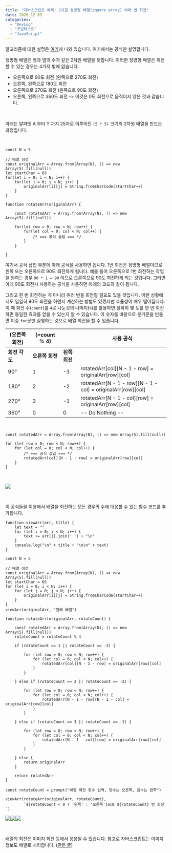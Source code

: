 ```yaml
---
title: "자바스크립트 예제: 2차원 정방형 배열(square array) 여러 번 회전"
date: 2020-12-05
categories: 
  - "DevLog"
  - "코딩테스트"
  - "JavaScript"
---
```


알고리즘에 대한 설명은 [여기](https://shoark7.github.io/programming/algorithm/rotate-2d-array)에 나와 있습니다. 여기에서는 공식만 설명합니다.

정방형 배열은 행과 열의 수가 같은 2차원 배열을 뜻합니다. 이러한 정방형 배열은 회전할 수 있는 경우는 4가지 밖에 없습니다.

- 오른쪽으로 90도 회전 (왼쪽으로 270도 회전)
- 오른쪽, 왼쪽으로 180도 회전
- 오른쪽으로 270도 회전 (왼쪽으로 90도 회전)
- 오른쪽, 왼쪽으로 360도 회전 -> 이것은 0도 회전으로 움직이지 않은 것과 같습니다.

 

아래는 알파벳 A 부터 Y 까지 25자로 이루어진 `(5 * 5)` 크기의 2차원 배열을 만드는 과정입니다.

 

```
const N = 5

// 배열 생성
const originalArr = Array.from(Array(N), () => new Array(5).fill(null))
let startChar = 65
for(let i = 0; i < N; i++) {
    for(let j = 0; j < N; j++) {
        originalArr[i][j] = String.fromCharCode(startChar++)
    }
}

function rotateArr(originalArr) {
    
    const rotatedArr = Array.from(Array(N), () => new Array(5).fill(null))
    
    for(let row = 0; row < N; row++) {
        for(let col = 0; col < N; col++) {
            /* === 공식 삽입 === */
        }
    }
    
}
```

여기서 공식 삽입 부분에 아래 공식을 사용하면 됩니다. 1번 회전은 정방형 배열이므로 왼쪽 또는 오른쪽으로 90도 회전하게 됩니다. 예를 들어 오른쪽으로 1번 회전하는 작업을 원하는 경우 `90 * 1 = 90` 이므로 오른쪽으로 90도 회전하게 되는 것입니다. 그러면 아래 90도 회전시 사용하는 공식을 사용하면 아래의 코드와 같이 됩니다.

그리고 한 번 회전하는 게 아니라 여러 번을 회전할 필요도 있을 것입니다. 이런 상황에서도 일일히 90도 회전을 하면서 계산하는 방법도 있겠지만 효율성이 매우 떨어집니다. 이 때 회전 수(`count`)를 `4`로 나눈것의 나머지(`%`)를 활용하면 정확히 몇 도를 한 번 회전하면 동일한 효과를 얻을 수 있는지 알 수 있습니다. 이 숫자를 바탕으로 분기문을 만들면 이중 `for`문만 실행하는 것으로 배열 회전을 할 수 있습니다.

   
| **(오른쪽 회전)** | **(=count % 4)** |  |   **사용 공식**   |
| --- | --- | --- | --- |
| **회전 각도** | **오른쪽 회전** | **왼쪽 회전** |
| 90° | 1 | \-3 | rotatedArr\[col\]\[N - 1 - row\] = originalArr\[row\]\[col\] |
| 180° | 2 | \-2 |   rotatedArr\[N - 1 - row\]\[N - 1 - col\] = originalArr\[row\]\[col\]     |
| 270° | 3 | \-1 | rotatedArr\[N - 1 - col\]\[row\] = originalArr\[row\]\[col\] |
| 360° | 0 | 0 | \-- Do Nothing -- |

 

```
const rotatedArr = Array.from(Array(N), () => new Array(5).fill(null))

for (let row = 0; row < N; row++) {
    for (let col = 0; col < N; col++) {
        /* === 공식 삽입 === */
        rotatedArr[col][N - 1 - row] = originalArr[row][col]
    }
}
```

 

![](./assets/img/wp-content/uploads/2020/12/스크린샷-2020-12-06-오전-12.11.55.png)

 

이 공식들을 이용해서 배열을 회전하는 모든 경우의 수에 대응할 수 있는 함수 코드를 추가합니다.

```
function viewArr(arr, title) {
    let text = ""
    for (let i = 0; i < N; i++) {
        text += arr[i].join(' ') + "\n"
    }
    console.log("\n" + title + "\n\n" + text)
}

const N = 5

// 배열 생성
const originalArr = Array.from(Array(N), () => new Array(5).fill(null))
let startChar = 65
for (let i = 0; i < N; i++) {
    for (let j = 0; j < N; j++) {
        originalArr[i][j] = String.fromCharCode(startChar++)
    }
}
viewArr(originalArr, "원래 배열")

function rotateArr(originalArr, rotateCount) {

    const rotatedArr = Array.from(Array(N), () => new Array(5).fill(null))
    rotateCount = rotateCount % 4

    if (rotateCount == 1 || rotateCount == -3) {
        
        for (let row = 0; row < N; row++) {
            for (let col = 0; col < N; col++) {
                rotatedArr[col][N - 1 - row] = originalArr[row][col]
            }
        }
        
    } else if (rotateCount == 2 || rotateCount == -2) {
        
        for (let row = 0; row < N; row++) {
            for (let col = 0; col < N; col++) {
                rotatedArr[N - 1 - row][N - 1 - col] = originalArr[row][col]
            }
        }
        
    } else if (rotateCount == 3 || rotateCount == -1) {
        
        for (let row = 0; row < N; row++) {
            for (let col = 0; col < N; col++) {
                rotatedArr[N - 1 - col][row] = originalArr[row][col]
            }
        }
        
    } else {
        return originalArr
    }

    return rotatedArr
}

const rotateCount = prompt("배열 회전 횟수 입력, 양수는 오른쪽, 음수는 왼쪽")

viewArr(rotateArr(originalArr, rotateCount), 
        `${rotateCount < 0 ? '왼쪽' : '오른쪽'}으로 ${rotateCount} 번 회전`)
```

![](./assets/img/wp-content/uploads/2020/12/스크린샷-2020-12-06-오전-12.32.27.png)![](./assets/img/wp-content/uploads/2020/12/스크린샷-2020-12-06-오전-12.32.49.png)![](./assets/img/wp-content/uploads/2020/12/스크린샷-2020-12-06-오전-12.33.27.png)

 

배열의 회전은 이미지 회전 등에서 응용될 수 있습니다. 참고로 자바스크립트는 이미지 정보도 배열로 처리합니다. ([관련 글](http://yoonbumtae.com/?p=879))
